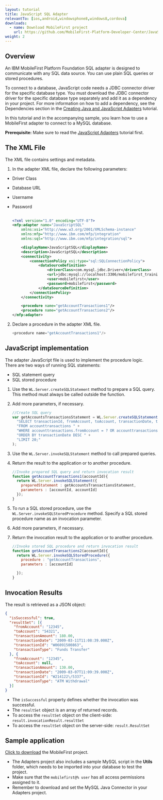 ```yaml
---
layout: tutorial
title: JavaScript SQL Adapter
relevantTo: [ios,android,windowsphone8,windows8,cordova]
downloads:
  - name: Download MobileFirst project
    url: https://github.com/MobileFirst-Platform-Developer-Center/JavaScriptAdapters
weight: 2
---
```


## Overview
An IBM MobileFirst Platform Foundation SQL adapter is designed to communicate with any SQL data source. You can use plain SQL queries or stored procedures.

To connect to a database, JavaScript code needs a JDBC connector driver for the specific database type. You must download the JDBC connector driver for the specific database type separately and add it as a dependency in your project. For more information on how to add a dependency, see the Dependencies section in the [Creating Java and JavaScript Adapters](../../creating-adapters/#dependencies) tutorial.

In this tutorial and in the accompanying sample, you learn how to use a MobileFirst adapter to connect to a MySQL database.

**Prerequisite:** Make sure to read the [JavaScript Adapters](../) tutorial first.

## The XML File
The XML file contains settings and metadata.

1. In the adapter XML file, declare the following parameters:
 * Driver Class
 * Database URL
 * Username
 * Password<br/><br/>

    ```xml
    <?xml version="1.0" encoding="UTF-8"?>
    <mfp:adapter name="JavaScriptSQL"
    	xmlns:xsi="http://www.w3.org/2001/XMLSchema-instance"
    	xmlns:mfp="http://www.ibm.com/mfp/integration"
    	xmlns:sql="http://www.ibm.com/mfp/integration/sql">

    	<displayName>JavaScriptSQL</displayName>
    	<description>JavaScriptSQL</description>
    	<connectivity>
    		<connectionPolicy xsi:type="sql:SQLConnectionPolicy">
    			<dataSourceDefinition>
    				<driverClass>com.mysql.jdbc.Driver</driverClass>
    				<url>jdbc:mysql://localhost:3306/mobilefirst_training</url>
    			    <user>mobilefirst</user>
        			<password>mobilefirst</password>
    			</dataSourceDefinition>
    		</connectionPolicy>
    	</connectivity>

    	<procedure name="getAccountTransactions1"/>
    	<procedure name="getAccountTransactions2"/>
    </mfp:adapter>
    ```

2. Declare a procedure in the adapter XML file.

    ```js
    <procedure name="getAccountTransactions1"/>
    ```

## JavaScript implementation
The adapter JavaScript file is used to implement the procedure logic.  
There are two ways of running SQL statements:

* SQL statement query
* SQL stored procedure

1. Use the `WL.Server.createSQLStatement` method to prepare a SQL query. This method must always be called outside the function.
2. Add more parameters, if necessary.

    ```js
    //Create SQL query
    var getAccountsTransactionsStatement = WL.Server.createSQLStatement(
      "SELECT transactionId, fromAccount, toAccount, transactionDate, transactionAmount, transactionType " +
      "FROM accounttransactions " +
      "WHERE accounttransactions.fromAccount = ? OR accounttransactions.toAccount = ? " +
      "ORDER BY transactionDate DESC " +
      "LIMIT 20;"
    );
    ```
3. Use the `WL.Server.invokeSQLStatement` method to call prepared queries.
4. Return the result to the application or to another procedure.

    ```js
    //Invoke prepared SQL query and return invocation result   
    function getAccountTransactions1(accountId){
      return WL.Server.invokeSQLStatement({
        preparedStatement : getAccountsTransactionsStatement,
        parameters : [accountId, accountId]
      });
    }
    ```
5. To run a SQL stored procedure, use the `WL.Server.invokeSQLStoredProcedure` method. Specify a SQL stored procedure name as an invocation parameter.
6. Add more parameters, if necessary.
7. Return the invocation result to the application or to another procedure.

    ```js
    //Invoke stored SQL procedure and return invocation result
    function getAccountTransactions2(accountId){
      return WL.Server.invokeSQLStoredProcedure({
        procedure : "getAccountTransactions",
        parameters : [accountId]

      });
    }
    ```

## Invocation Results
The result is retrieved as a JSON object:

```json
{
  "isSuccessful": true,
  "resultSet": [{
    "fromAccount": "12345",
    "toAccount": "54321",
    "transactionAmount": 180.00,
    "transactionDate": "2009-03-11T11:08:39.000Z",
    "transactionId": "W06091500863",
    "transactionType": "Funds Transfer"
  }, {
    "fromAccount": "12345",
    "toAccount": null,
    "transactionAmount": 130.00,
    "transactionDate": "2009-03-07T11:09:39.000Z",
    "transactionId": "W214122\/5337",
    "transactionType": "ATM Withdrawal"
  }]
}
```
* The `isSuccessful` property defines whether the invocation was successful.
* The `resultSet` object is an array of returned records.
 * To access the `resultSet` object on the client-side: `result.invocationResult.resultSet`
 * To access the `resultSet` object on the server-side: `result.ResultSet`

## Sample application
[Click to download](https://github.com/MobileFirst-Platform-Developer-Center/JavaScriptAdapters) the MobileFirst project.  

* The Adapters project also includes a sample MySQL script in the **Utils** folder, which needs to be imported into your database to test the project.
* Make sure that the `mobilefirst@% user` has all access permissions assigned to it.
* Remember to download and set the MySQL Java Connector in your Adapters project.
